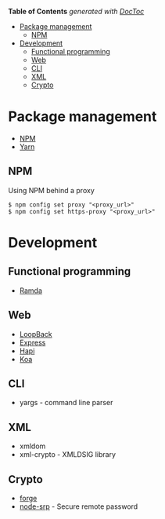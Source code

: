 <!-- START doctoc generated TOC please keep comment here to allow auto update -->
<!-- DON'T EDIT THIS SECTION, INSTEAD RE-RUN doctoc TO UPDATE -->
**Table of Contents**  *generated with [DocToc](https://github.com/thlorenz/doctoc)*

- [Package management](#package-management)
  - [NPM](#npm)
- [Development](#development)
  - [Functional programming](#functional-programming)
  - [Web](#web)
  - [CLI](#cli)
  - [XML](#xml)
  - [Crypto](#crypto)

<!-- END doctoc generated TOC please keep comment here to allow auto update -->

# Package management

* [NPM](https://npmjs.org)
* [Yarn](https://yarnpkg.com)

## NPM

Using NPM behind a proxy

    $ npm config set proxy "<proxy_url>"
    $ npm config set https-proxy "<proxy_url>"

# Development
## Functional programming

* [Ramda](http://ramdajs.com)

## Web

* [LoopBack](https://loopback.io)
* [Express](https://expressjs.com)
* [Hapi](https://hapijs.com)
* [Koa](http://koajs.com)

## CLI

* yargs - command line parser

## XML

* xmldom
* xml-crypto - XMLDSIG library

## Crypto

* [forge](https://github.com/digitalbazaar/forge)
* [node-srp](https://github.com/mozilla/node-srp) - Secure remote password

